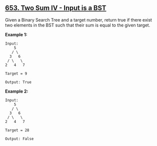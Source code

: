 ## [653. Two Sum IV - Input is a BST](https://leetcode.com/problems/two-sum-iv-input-is-a-bst/)

Given a Binary Search Tree and a target number, return true if there exist two elements in the BST such that their sum is equal to the given target.

**Example 1:**

```
Input:
    5
   / \
  3   6
 / \   \
2   4   7

Target = 9

Output: True
```

**Example 2:**

```
Input:
    5
   / \
  3   6
 / \   \
2   4   7

Target = 28

Output: False
```
